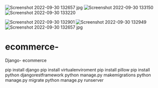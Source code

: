 ![Screenshot 2022-09-30 132657 jpg](https://user-images.githubusercontent.com/93247039/193228027-dd99c08e-9ad0-449a-b740-d4b130c4228c.png)
![Screenshot 2022-09-30 133150](https://user-images.githubusercontent.com/93247039/193222077-ff007dec-24e8-423b-837c-484b99b114cc.jpg)
![Screenshot 2022-09-30 133220](https://user-images.githubusercontent.com/93247039/193222082-8c15e719-f9f5-4c9f-8617-d48c3d84a368.jpg)

![Screenshot 2022-09-30 132901](https://user-images.githubusercontent.com/93247039/193221598-3f64579e-a0b4-4406-924b-4710c0b0bb76.jpg)
![Screenshot 2022-09-30 132949](https://user-images.githubusercontent.com/93247039/193221600-26277117-9e46-4622-9888-d0a05def5042.jpg)
![Screenshot 2022-09-30 132657 jpg](https://user-images.githubusercontent.com/93247039/193221049-1eaed28b-7976-4551-bb80-aa505c397f3f.png)
# ecommerce-
Django- ecommerce

pip install django
pip install virtualenviroment 
pip install pillow
pip install python djangorestframework
python manage.py makemigrations
python manage.py migrate
python manage.py runserver
